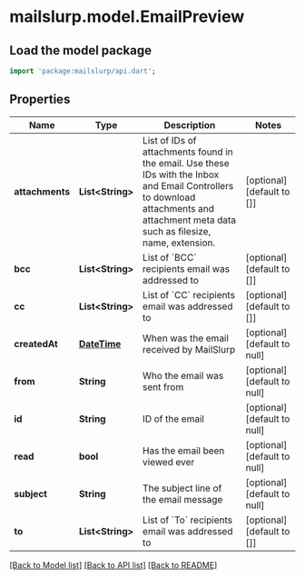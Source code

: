 # mailslurp.model.EmailPreview

## Load the model package
```dart
import 'package:mailslurp/api.dart';
```

## Properties
Name | Type | Description | Notes
------------ | ------------- | ------------- | -------------
**attachments** | **List&lt;String&gt;** | List of IDs of attachments found in the email. Use these IDs with the Inbox and Email Controllers to download attachments and attachment meta data such as filesize, name, extension. | [optional] [default to []]
**bcc** | **List&lt;String&gt;** | List of &#x60;BCC&#x60; recipients email was addressed to | [optional] [default to []]
**cc** | **List&lt;String&gt;** | List of &#x60;CC&#x60; recipients email was addressed to | [optional] [default to []]
**createdAt** | [**DateTime**](DateTime.md) | When was the email received by MailSlurp | [optional] [default to null]
**from** | **String** | Who the email was sent from | [optional] [default to null]
**id** | **String** | ID of the email | [optional] [default to null]
**read** | **bool** | Has the email been viewed ever | [optional] [default to null]
**subject** | **String** | The subject line of the email message | [optional] [default to null]
**to** | **List&lt;String&gt;** | List of &#x60;To&#x60; recipients email was addressed to | [optional] [default to []]

[[Back to Model list]](../README.md#documentation-for-models) [[Back to API list]](../README.md#documentation-for-api-endpoints) [[Back to README]](../README.md)


